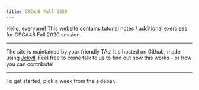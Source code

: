 ```yaml
---
title: CSCA48 Fall 2020
---
```


Hello, everyone! This website contains tutorial notes / additional exercises for CSCA48 Fall 2020 session.

---

The site is maintained by your friendly TAs! It's hosted on Github, made using [Jekyll](https://jekyllrb.com/). Feel free to come talk to us to find out how this works - or how you can contribute!

---

To get started, pick a week from the sidebar.
